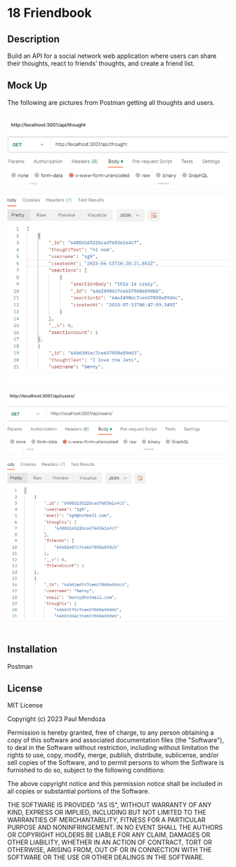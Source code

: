 # 18 Friendbook

## Description 

 Build an API for a social network web application where users can share their thoughts, react to friends’ thoughts, and create a friend list.


## Mock Up

The following are pictures from Postman getting all thoughts and users. 

![Demo of thoughts with postman](./Assets/friendbook_thoughts.png)



![Demo of users with postman](./Assets/friendbook_users.png)



## Installation

Postman



## License

MIT License

Copyright (c) 2023 Paul Mendoza

Permission is hereby granted, free of charge, to any person obtaining a copy
of this software and associated documentation files (the "Software"), to deal
in the Software without restriction, including without limitation the rights
to use, copy, modify, merge, publish, distribute, sublicense, and/or sell
copies of the Software, and to permit persons to whom the Software is
furnished to do so, subject to the following conditions:

The above copyright notice and this permission notice shall be included in all
copies or substantial portions of the Software.

THE SOFTWARE IS PROVIDED "AS IS", WITHOUT WARRANTY OF ANY KIND, EXPRESS OR
IMPLIED, INCLUDING BUT NOT LIMITED TO THE WARRANTIES OF MERCHANTABILITY,
FITNESS FOR A PARTICULAR PURPOSE AND NONINFRINGEMENT. IN NO EVENT SHALL THE
AUTHORS OR COPYRIGHT HOLDERS BE LIABLE FOR ANY CLAIM, DAMAGES OR OTHER
LIABILITY, WHETHER IN AN ACTION OF CONTRACT, TORT OR OTHERWISE, ARISING FROM,
OUT OF OR IN CONNECTION WITH THE SOFTWARE OR THE USE OR OTHER DEALINGS IN THE
SOFTWARE.
